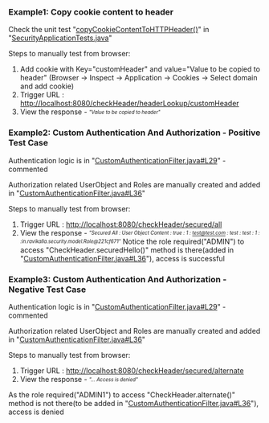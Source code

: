 ### Example1: Copy cookie content to header
 Check the unit test "[copyCookieContentToHTTPHeader()](https://github.com/ravikalla/spring-custom-security/blob/master/src/test/java/in/ravikalla/security/SecurityApplicationTests.java#L43)" in "[SecurityApplicationTests.java](https://github.com/ravikalla/spring-custom-security/blob/master/src/test/java/in/ravikalla/security/SecurityApplicationTests.java)"

 Steps to manually test from browser:
  1. Add cookie with Key="customHeader" and value="Value to be copied to header" (Browser -> Inspect -> Application -> Cookies -> Select domain and add cookie)
  2. Trigger URL : [http://localhost:8080/checkHeader/headerLookup/customHeader](http://localhost:8080/checkHeader/headerLookup/customHeader)
  3. View the response - <sub><sup>*"Value to be copied to header"*</sup></sub>

### Example2: Custom Authentication And Authorization - Positive Test Case
 Authentication logic is in "[CustomAuthenticationFilter.java#L29](https://github.com/ravikalla/spring-custom-security/blob/master/src/main/java/in/ravikalla/security/config/CustomAuthenticationFilter.java#L29)" - commented

 Authorization related UserObject and Roles are manually created and added in "[CustomAuthenticationFilter.java#L36](https://github.com/ravikalla/spring-custom-security/blob/master/src/main/java/in/ravikalla/security/config/CustomAuthenticationFilter.java#L36)"

 Steps to manually test from browser:
  1. Trigger URL : [http://localhost:8080/checkHeader/secured/all](http://localhost:8080/checkHeader/secured/all)
  2. View the response - <sub><sup>*"Secured All : User Object Content : true : 1 : test@test.com : test : test : 1 : :in.ravikalla.security.model.Role@221cf671"*</sup></sub>
 Notice the role required("ADMIN") to access "CheckHeader.securedHello()" method is there(added in "[CustomAuthenticationFilter.java#L36](https://github.com/ravikalla/spring-custom-security/blob/master/src/main/java/in/ravikalla/security/config/CustomAuthenticationFilter.java#L36)"), access is successful

### Example3: Custom Authentication And Authorization - Negative Test Case
 Authentication logic is in "[CustomAuthenticationFilter.java#L29](https://github.com/ravikalla/spring-custom-security/blob/master/src/main/java/in/ravikalla/security/config/CustomAuthenticationFilter.java#L29)" - commented

 Authorization related UserObject and Roles are manually created and added in "[CustomAuthenticationFilter.java#L36](https://github.com/ravikalla/spring-custom-security/blob/master/src/main/java/in/ravikalla/security/config/CustomAuthenticationFilter.java#L36)"

 Steps to manually test from browser:
  1. Trigger URL : [http://localhost:8080/checkHeader/secured/alternate](http://localhost:8080/checkHeader/secured/alternate)
  2. View the response - <sub><sup>*"... Access is denied"*</sup></sub>

 As the role required("ADMIN1") to access "CheckHeader.alternate()" method is not there(to be added in "[CustomAuthenticationFilter.java#L36](https://github.com/ravikalla/spring-custom-security/blob/master/src/main/java/in/ravikalla/security/config/CustomAuthenticationFilter.java#L36)"), access is denied